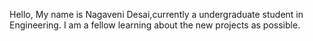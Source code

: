 Hello, My name is Nagaveni Desai,currently a undergraduate student in Engineering.
I am a fellow learning about the new projects as possible.